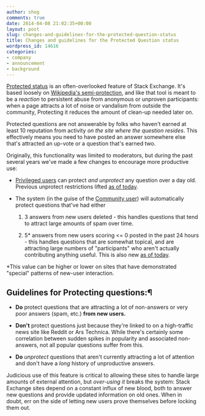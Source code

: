 ```yaml
---
author: shog
comments: true
date: 2014-04-08 21:02:35+00:00
layout: post
slug: changes-and-guidelines-for-the-protected-question-status
title: Changes and guidelines for the Protected Question status
wordpress_id: 14616
categories:
- company
- announcement
- background
---
```


[Protected status](http://blog.stackoverflow.com/2010/06/new-protected-question-status/) is an often-overlooked feature of Stack Exchange. It's based loosely on [Wikipedia's semi-protection](http://en.wikipedia.org/wiki/Wikipedia:Rough_guide_to_semi-protection), and like that tool is meant to be a _reaction_ to persistent abuse from anonymous or unproven participants: when a page attracts a lot of noise or vandalism from outside the community, Protecting it reduces the amount of clean-up needed later on. 





Protected questions are not answerable by folks who haven't earned at least 10 reputation from activity _on the site where the question resides_. This effectively means you need to have posted an answer somewhere else that's attracted an up-vote or a question that's earned two.





Originally, this functionality was limited to moderators, but during the past several years we've made a few changes to encourage more productive use:







  * [Privileged users](http://stackoverflow.com/help/privileges/protect-questions) can protect _and unprotect_ any question over a day old. Previous unprotect restrictions lifted [as of today](http://meta.stackoverflow.com/questions/226619/auto-protect-questions-that-get-more-than-n-answers-from-new-users-in-a-24-hour/228805#228805).



  * The system (in the guise of the [Community user](http://stackoverflow.com/users/-1/community)) will automatically protect questions that've had either




    1. 3 answers from new users deleted - this handles questions that tend to attract large amounts of spam over time.


    2. 5* answers from new users scoring <= 0 posted in the past 24 hours - this handles questions that are somewhat topical, and are attracting large numbers of "participants" who aren't actually contributing anything useful. This is also new [as of today](http://meta.stackoverflow.com/questions/226619/auto-protect-questions-that-get-more-than-n-answers-from-new-users-in-a-24-hour/228805#228805).



*This value can be higher or lower on sites that have demonstrated "special" patterns of new-user interaction.



## Guidelines for Protecting questions:¶







  * **Do** protect questions that are attracting a lot of non-answers or very poor answers (spam, etc.) **from new users.**



  * **Don't** protect questions just because they're linked to on a high-traffic news site like Reddit or Ars Technica. While there's certainly some correlation between sudden spikes in popularity and associated non-answers, not all popular questions suffer from this.



  * **Do** _unprotect_ questions that aren't currently attracting a lot of attention and don't have a _long_ history of unproductive answers.






Judicious use of this feature is critical to allowing these sites to handle large amounts of external attention, but _over-using it_ breaks the system: Stack Exchange sites depend on a constant influx of new blood, both to answer new questions and provide updated information on old ones. When in doubt, err on the side of letting new users prove themselves before locking them out.
